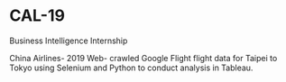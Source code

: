 # CAL-19
Business Intelligence Internship 

China Airlines- 2019
Web- crawled Google Flight flight data for Taipei to Tokyo using Selenium and Python to conduct analysis in Tableau. 
